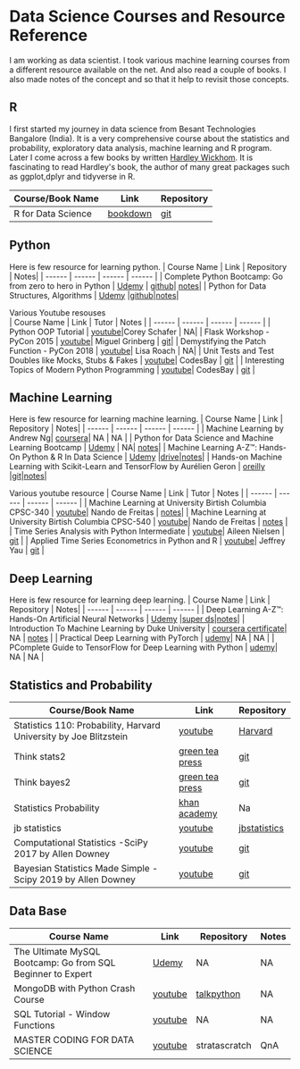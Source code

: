 # Data Science Courses and Resource Reference

I am working as data scientist. I took various machine learning courses from a different resource available on the net. And also read a couple of books. I also made notes of the concept and so that it help to revisit those concepts.


## R
I first started my journey in data science from Besant Technologies Bangalore (India). It is a very comprehensive course about the statistics and probability, exploratory data analysis, machine learning and R program. Later I come across a few books by written [Hardley Wickhom](https://github.com/hadley). It is fascinating to read Hardley's book, the author of many great packages such as ggplot,dplyr and tidyverse in R.

| Course/Book Name | Link | Repository |
| ------ | ------ | ------ | 
| R for Data Science | [bookdown](https://r4ds.had.co.nz/index.html) |  [git](https://github.com/hadley/r4ds)|

## Python
Here is few resource for learning python.
| Course Name | Link | Repository | Notes|
| ------ | ------ | ------ |  ------ |
| Complete Python Bootcamp: Go from zero to hero in Python | [Udemy](https://www.udemy.com/course/complete-python-bootcamp/) | [github](https://github.com/Pierian-Data/Complete-Python-3-Bootcamp)| [notes](https://github.com/sudhirln92/data-science-courses/tree/master/Python_Bootcamp)|
| Python for Data Structures, Algorithms | [Udemy](https://www.udemy.com/course/complete-python-bootcamp/) |[github](https://github.com/jmportilla/Python-for-Algorithms--Data-Structures--and-Interviews)|[notes](https://github.com/sudhirln92/data-science-courses/tree/master/Data_Structures_And_Algorithms)|

Various Youtube resouses   
| Course Name | Link | Tutor | Notes |
| ------ | ------ | ------ | ------ |
| Python OOP Tutorial | [youtube](https://www.youtube.com/watch?v=ZDa-Z5JzLYM&list=PL-osiE80TeTsqhIuOqKhwlXsIBIdSeYtc)|Corey Schafer | NA| 
| Flask Workshop - PyCon 2015 | [youtube](https://www.youtube.com/watch?v=DIcpEg77gdE)| Miguel Grinberg | [git](https://github.com/miguelgrinberg/flask-pycon2015)|
| Demystifying the Patch Function - PyCon 2018 | [youtube](https://www.youtube.com/watch?v=ww1UsGZV8fQ)| Lisa Roach | NA|
| Unit Tests and Test Doubles like Mocks, Stubs & Fakes | [youtube](https://www.youtube.com/watch?v=NPp2pvhGbkM&list=LL&index=5)|  CodesBay | [git](https://github.com/CodesBay) |
| Interesting Topics of Modern Python Programming | [youtube]()|  CodesBay | [git](https://github.com/CodesBay) |


## Machine Learning
Here is few resource for learning machine learning.
| Course Name | Link | Repository | Notes|
| ------ | ------ | ------ |  ------ |
| Machine Learning by Andrew Ng| [coursera](https://www.coursera.org/learn/machine-learning)| NA  | NA |
| Python for Data Science and Machine Learning Bootcamp  | [Udemy](https://www.udemy.com/course/python-for-data-science-and-machine-learning-bootcamp/) | NA| [notes](https://github.com/sudhirln92/data-science-courses/tree/master/Machine_Learning_Bootcamp)|
| Machine Learning A-Z™: Hands-On Python & R In Data Science | [Udemy](https://www.udemy.com/machinelearning/) |[drive](https://drive.google.com/drive/folders/1OFNnrHRZPZ3unWdErjLHod8Ibv2FfG1d)|[notes](https://github.com/sudhirln92/data-science-courses/tree/master/Machine_Learning_A_Z)|
| Hands-on Machine Learning with Scikit-Learn and TensorFlow by Aurélien Geron | [oreilly](https://learning.oreilly.com/library/view/hands-on-machine-learning/9781491962282/) |[git](https://github.com/ageron/handson-ml)|[notes](https://github.com/sudhirln92/data-science-courses/tree/master/Deep_Learning_A_Z)|


Various youtube resource
| Course Name | Link | Tutor | Notes |
| ------ | ------ | ------ | ------ |
| Machine Learning at University Birtish Columbia CPSC-340 | [youtube](https://www.youtube.com/playlist?list=PLE6Wd9FR--Ecf_5nCbnSQMHqORpiChfJf)|  Nando de Freitas | [notes](https://www.cs.ubc.ca/~nando/340-2012/lectures.php)|
| Machine Learning at University Birtish Columbia CPSC-540 | [youtube](https://www.youtube.com/playlist?list=PLE6Wd9FR--EdyJ5lbFl8UuGjecvVw66F6)|  Nando de Freitas | [notes](https://www.cs.ubc.ca/~nando/340-2012/lectures.php) |
| Time Series Analysis with Python Intermediate | [youtube](https://www.youtube.com/watch?v=JNfxr4BQrLk)|  Aileen Nielsen | [git](https://github.com/AileenNielsen/TimeSeriesAnalysisWithPython) |
| Applied Time Series Econometrics in Python and R | [youtube](https://www.youtube.com/watch?v=tJ-O3hk1vRw)|  Jeffrey Yau | [git](https://github.com/SimiY/pydata-sf-2016-arima-tutorial) |

## Deep Learning
Here is few resource for learning deep learning.
| Course Name | Link | Repository | Notes|
| ------ | ------ | ------ |  ------ |
| Deep Learning A-Z™: Hands-On Artificial Neural Networks | [Udemy](https://www.udemy.com/deeplearning/) |[super ds](https://www.superdatascience.com/pages/deep-learning)|[notes](https://github.com/sudhirln92/data-science-courses/tree/master/Deep_Learning_A_Z)|
| Introduction To Machine Learning by Duke University | [coursera certificate](https://coursera.org/share/228c6d30d86349bab114fb499cea4370)| NA  | [notes](https://github.com/sudhirln92/data-science-courses/tree/master/Duke_DL) |
| Practical Deep Learning with PyTorch | [udemy](https://www.udemy.com/course/practical-deep-learning-with-pytorch/)| NA  | NA |
| PComplete Guide to TensorFlow for Deep Learning with Python
 | [udemy](https://www.udemy.com/course/complete-guide-to-tensorflow-for-deep-learning-with-python/)| NA  | NA |

## Statistics and Probability

| Course/Book Name | Link | Repository |
| ------ | ------ | ------ |
| Statistics 110: Probability, Harvard University by Joe Blitzstein | [youtube](https://youtube.com/playlist?list=PL2SOU6wwxB0uwwH80KTQ6ht66KWxbzTIo) |  [Harvard](https://projects.iq.harvard.edu/stat110/home)|
| Think stats2 | [green tea press](https://greenteapress.com/wp/) |  [git](https://github.com/AllenDowney/ThinkStats2)|
| Think bayes2 | [green tea press](https://greenteapress.com/wp/) |  [git](https://github.com/AllenDowney/ThinkBayes2)|
| Statistics Probability | [khan academy](https://www.khanacademy.org/math/statistics-probability) | Na |
|  jb statistics  | [youtube](https://www.youtube.com/user/jbstatistics/playlists) |  [jbstatistics](https://www.jbstatistics.com/)|
|  Computational Statistics -SciPy 2017 by Allen Downey | [youtube](https://www.youtube.com/watch?v=He9MCbs1wgE) |  [git](https://github.com/AllenDowney/CompStats)|
|  Bayesian Statistics Made Simple -Scipy 2019 by Allen Downey | [youtube](https://www.youtube.com/watch?v=-X0BiV9n_fQ) |  [git](https://github.com/AllenDowney/BayesMadeSimple)|


## Data Base
| Course Name | Link | Repository | Notes|
| ------ | ------ | ------ |  ------ |
| The Ultimate MySQL Bootcamp: Go from SQL Beginner to Expert| [Udemy](https://www.udemy.com/course/the-ultimate-mysql-bootcamp-go-from-sql-beginner-to-expert/)| NA  | NA |
| MongoDB with Python Crash Course| [youtube](https://www.youtube.com/watch?v=E-1xI85Zog8)| [talkpython](https://training.talkpython.fm/courses/explore_mongodb_for_python_developers_course/mongodb-for-python-for-developers-featuring-orm-odm-mongoengine)  | NA |
| SQL Tutorial - Window Functions | [youtube](https://www.youtube.com/watch?v=H6OTMoXjNiM&list=PLgR-BOYibnN0QqIPFbMlS01bw8x9g07Ll) | NA  | NA |
| MASTER CODING FOR DATA SCIENCE | [youtube](https://www.stratascratch.com/)| stratascratch  | QnA |

